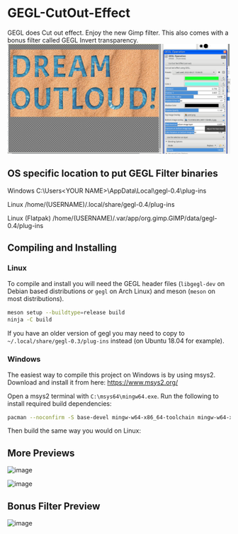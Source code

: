 # GEGL-CutOut-Effect
GEGL does Cut out effect. Enjoy the new Gimp filter. This also comes with a bonus filter called GEGL Invert transparency.
![image preview](preview4_cutout.png )



## OS specific location to put GEGL Filter binaries 

Windows
 C:\\Users\<YOUR NAME>\AppData\Local\gegl-0.4\plug-ins
 
 Linux 
 /home/(USERNAME)/.local/share/gegl-0.4/plug-ins
 
 Linux (Flatpak)
 /home/(USERNAME)/.var/app/org.gimp.GIMP/data/gegl-0.4/plug-ins

 
## Compiling and Installing

### Linux

To compile and install you will need the GEGL header files (`libgegl-dev` on
Debian based distributions or `gegl` on Arch Linux) and meson (`meson` on
most distributions).

```bash
meson setup --buildtype=release build
ninja -C build
```

If you have an older version of gegl you may need to copy to `~/.local/share/gegl-0.3/plug-ins`
instead (on Ubuntu 18.04 for example).



### Windows

The easiest way to compile this project on Windows is by using msys2.  Download
and install it from here: https://www.msys2.org/

Open a msys2 terminal with `C:\msys64\mingw64.exe`.  Run the following to
install required build dependencies:

```bash
pacman --noconfirm -S base-devel mingw-w64-x86_64-toolchain mingw-w64-x86_64-meson mingw-w64-x86_64-gegl
```

Then build the same way you would on Linux:



## More Previews

![image](https://github.com/LinuxBeaver/GEGL-CutOut-Effect/assets/78667207/03b84623-1060-4791-baf2-d98023f091ec)

![image](https://github.com/LinuxBeaver/GEGL-CutOut-Effect/assets/78667207/4995f08e-65d7-48bc-b3fa-ffc261997698)

## Bonus Filter Preview

![image](https://github.com/LinuxBeaver/GEGL-CutOut-Effect/assets/78667207/3cfb69a3-a960-4626-82b6-2e5389069114)
